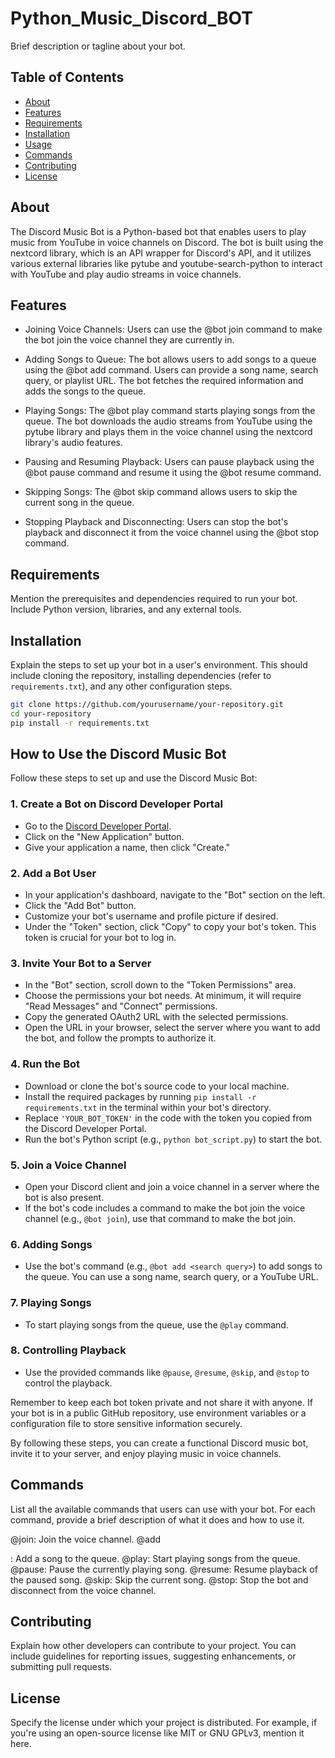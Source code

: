 # Python_Music_Discord_BOT

Brief description or tagline about your bot.

## Table of Contents
- [About](#about)
- [Features](#features)
- [Requirements](#requirements)
- [Installation](#installation)
- [Usage](#usage)
- [Commands](#commands)
- [Contributing](#contributing)
- [License](#license)

## About

The Discord Music Bot is a Python-based bot that enables users to play music from YouTube in voice channels on Discord. The bot is built using the nextcord library, which is an API wrapper for Discord's API, and it utilizes various external libraries like pytube and youtube-search-python to interact with YouTube and play audio streams in voice channels.
## Features
- Joining Voice Channels: Users can use the @bot join command to make the bot join the voice channel they are currently in.

- Adding Songs to Queue: The bot allows users to add songs to a queue using the @bot add command. Users can provide a song name, search query, or playlist URL. The bot fetches the required information and adds the songs to the queue.

- Playing Songs: The @bot play command starts playing songs from the queue. The bot downloads the audio streams from YouTube using the pytube library and plays them in the voice channel using the nextcord library's audio features.

- Pausing and Resuming Playback: Users can pause playback using the @bot pause command and resume it using the @bot resume command.

- Skipping Songs: The @bot skip command allows users to skip the current song in the queue.

- Stopping Playback and Disconnecting: Users can stop the bot's playback and disconnect it from the voice channel using the @bot stop command.
## Requirements

Mention the prerequisites and dependencies required to run your bot. Include Python version, libraries, and any external tools.

## Installation

Explain the steps to set up your bot in a user's environment. This should include cloning the repository, installing dependencies (refer to `requirements.txt`), and any other configuration steps.

```bash
git clone https://github.com/yourusername/your-repository.git
cd your-repository
pip install -r requirements.txt
```
## How to Use the Discord Music Bot

Follow these steps to set up and use the Discord Music Bot:

### 1. Create a Bot on Discord Developer Portal

- Go to the [Discord Developer Portal](https://discord.com/developers/applications).
- Click on the "New Application" button.
- Give your application a name, then click "Create."

### 2. Add a Bot User

- In your application's dashboard, navigate to the "Bot" section on the left.
- Click the "Add Bot" button.
- Customize your bot's username and profile picture if desired.
- Under the "Token" section, click "Copy" to copy your bot's token. This token is crucial for your bot to log in.

### 3. Invite Your Bot to a Server

- In the "Bot" section, scroll down to the "Token Permissions" area.
- Choose the permissions your bot needs. At minimum, it will require "Read Messages" and "Connect" permissions.
- Copy the generated OAuth2 URL with the selected permissions.
- Open the URL in your browser, select the server where you want to add the bot, and follow the prompts to authorize it.

### 4. Run the Bot

- Download or clone the bot's source code to your local machine.
- Install the required packages by running `pip install -r requirements.txt` in the terminal within your bot's directory.
- Replace `'YOUR_BOT_TOKEN'` in the code with the token you copied from the Discord Developer Portal.
- Run the bot's Python script (e.g., `python bot_script.py`) to start the bot.

### 5. Join a Voice Channel

- Open your Discord client and join a voice channel in a server where the bot is also present.
- If the bot's code includes a command to make the bot join the voice channel (e.g., `@bot join`), use that command to make the bot join.

### 6. Adding Songs

- Use the bot's command (e.g., `@bot add <search query>`) to add songs to the queue. You can use a song name, search query, or a YouTube URL.

### 7. Playing Songs

- To start playing songs from the queue, use the `@play` command.

### 8. Controlling Playback

- Use the provided commands like `@pause`, `@resume`, `@skip`, and `@stop` to control the playback.

Remember to keep each bot token private and not share it with anyone. If your bot is in a public GitHub repository, use environment variables or a configuration file to store sensitive information securely.

By following these steps, you can create a functional Discord music bot, invite it to your server, and enjoy playing music in voice channels.

## Commands
List all the available commands that users can use with your bot. For each command, provide a brief description of what it does and how to use it.

@join: Join the voice channel.
@add <search query>: Add a song to the queue.
@play: Start playing songs from the queue.
@pause: Pause the currently playing song.
@resume: Resume playback of the paused song.
@skip: Skip the current song.
@stop: Stop the bot and disconnect from the voice channel.
## Contributing
Explain how other developers can contribute to your project. You can include guidelines for reporting issues, suggesting enhancements, or submitting pull requests.

## License
Specify the license under which your project is distributed. For example, if you're using an open-source license like MIT or GNU GPLv3, mention it here.